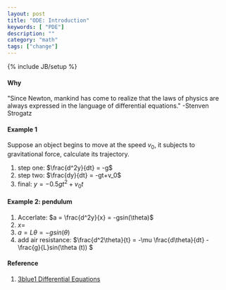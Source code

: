 ```yaml
---
layout: post
title: "ODE: Introduction"
keywords: [ "PDE"]
description: ""
category: "math"
tags: ["change"]
---
```

{% include JB/setup %}

#### Why
"Since Newton, mankind has come to realize that the laws of physics are always expressed in the language of differential equations." -Stenven Strogatz


#### Example 1

Suppose an object begins to move at the speed $v_0$, it subjects to
gravitational force, calculate its trajectory.

1. step one: $\frac{d^2y}{dt} = -g$
2. step two: $\frac{dy}{dt} = -gt+v_0$
3. final: $y = -0.5gt^2 + v_0t$

#### Example 2: pendulum
1. Accerlate: $a = \frac{d^2y}{x} = -gsin(\theta)$
2. $x=$
3. $a = L\theta  = -gsin(\theta)$
4. add air resistance: $\frac{d^2\theta}{t} = -\mu \frac{d\theta}{dt} - \frac{g}{L}sin(\theta (t)) $




#### Reference
1. [3blue1 Differential Equations](https://www.youtube.com/watch?v=p_di4Zn4wz4)



